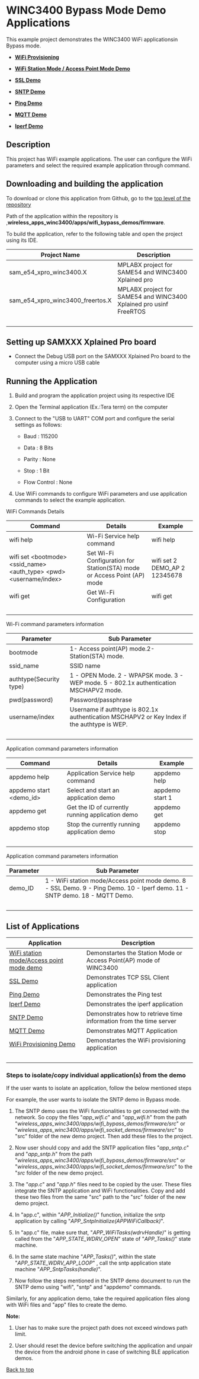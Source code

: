 # WINC3400 Bypass Mode Demo Applications

This example project demonstrates the WINC3400 WiFi applicationsin Bypass mode.

-   **[WiFi Provisioning](GUID-4E41A963-CE42-4337-A4F7-7B6F4F6C4298.md)**  

-   **[WiFi Station Mode / Access Point Mode Demo](GUID-68E8D0A3-9E94-4C43-BE0E-646C0FF1ED5D.md)**  

-   **[SSL Demo](GUID-541D141F-C0A2-4E43-98EA-602C80C05F58.md)**  

-   **[SNTP Demo](GUID-658CA5E0-6127-4E31-8626-3E88161483DC.md)**  

-   **[Ping Demo](GUID-7AD2548F-606B-4F25-A71F-5B555FF3D4A7.md)**  

-   **[MQTT Demo](GUID-49316BE3-AC2F-4E11-AE94-1E35E949F3B2.md)**  

-   **[Iperf Demo](GUID-955C3E8C-7967-49D9-A353-AE0486131D1C.md)**  


## Description

This project has WiFi example applications. The user can configure the WiFi parameters and select the required example application through command.

## Downloading and building the application

To download or clone this application from Github, go to the [top level of the repository](https://github.com/Microchip-MPLAB-Harmony/wireless_apps_winc3400)

Path of the application within the repository is ,**wireless\_apps\_winc3400/apps/wifi\_bypass\_demos/firmware**.

To build the application, refer to the following table and open the project using its IDE.

|Project Name|Description|
|------------|-----------|
|sam\_e54\_xpro\_winc3400.X|MPLABX project for SAME54 and WINC3400 Xplained pro|
|sam\_e54\_xpro\_winc3400\_freertos.X|MPLABX project for SAME54 and WINC3400 Xplained pro usinf FreeRTOS|
| | |

## Setting up SAMXXX Xplained Pro board

-   Connect the Debug USB port on the SAMXXX Xplained Pro board to the computer using a micro USB cable


## Running the Application

1.  Build and program the application project using its respective IDE

2.  Open the Terminal application \(Ex.:Tera term\) on the computer

3.  Connect to the "USB to UART" COM port and configure the serial settings as follows:

    -   Baud : 115200

    -   Data : 8 Bits

    -   Parity : None

    -   Stop : 1 Bit

    -   Flow Control : None

4.  Use WiFi commands to configure WiFi parameters and use application commands to select the example application.


WiFi Commands Details

|Command|Details|Example|
|-------|-------|-------|
|wifi help|Wi-Fi Service help command|wifi help|
|wifi set <bootmode\> <ssid\_name\> <auth\_type\> <pwd\> <username/index\>|Set Wi-Fi Configuration for Station\(STA\) mode or Access Point \(AP\) mode|wifi set 2 DEMO\_AP 2 12345678|
|wifi get|Get Wi-Fi Configuration|wifi get|
| | | |

Wi-Fi command parameters information

|Parameter|Sub Parameter|
|---------|-------------|
|bootmode|1- Access point\(AP\) mode.2- Station\(STA\) mode.|
|ssid\_name|SSID name|
|authtype\(Security type\)|1 - OPEN Mode. 2 - WPAPSK mode. 3 - WEP mode. 5 - 802.1x authentication MSCHAPV2 mode.|
|pwd\(password\)|Password/passphrase|
|username/index|Username if authtype is 802.1x authentication MSCHAPV2 or Key Index if the authtype is WEP.|
| | |

Application command parameters information

|Command|Details|Example|
|-------|-------|-------|
|appdemo help|Application Service help command|appdemo help|
|appdemo start <demo\_id\>|Select and start an application demo|appdemo start 1|
|appdemo get|Get the ID of currently running application demo|appdemo get|
|appdemo stop|Stop the currently running application demo|appdemo stop|
| | | |

Application command parameters information

|Parameter|Sub Parameter|
|---------|-------------|
|demo\_ID|1 - WiFi station mode/Access point mode demo. 8 - SSL Demo. 9 - Ping Demo. 10 - Iperf demo. 11 - SNTP demo. 18 - MQTT Demo.|
| | |

## List of Applications

|Application|Description|
|-----------|-----------|
|[WiFi station mode/Access point mode demo](GUID-68E8D0A3-9E94-4C43-BE0E-646C0FF1ED5D.md)|Demonstartes the Station Mode or Access Point\(AP\) mode of WINC3400|
|[SSL Demo](GUID-541D141F-C0A2-4E43-98EA-602C80C05F58.md)|Demonstrates TCP SSL Client application|
|[Ping Demo](GUID-7AD2548F-606B-4F25-A71F-5B555FF3D4A7.md)|Demonstrates the Ping test|
|[Iperf Demo](GUID-955C3E8C-7967-49D9-A353-AE0486131D1C.md)|Demonstrates the iperf application|
|[SNTP Demo](GUID-658CA5E0-6127-4E31-8626-3E88161483DC.md)|Demonstrates how to retrieve time information from the time server|
|[MQTT Demo](GUID-49316BE3-AC2F-4E11-AE94-1E35E949F3B2.md)|Demonstrates MQTT Application|
|[WiFi Provisioning Demo](GUID-4E41A963-CE42-4337-A4F7-7B6F4F6C4298.md)|Demonstartes the WiFi provisioning application|
| | |

### Steps to isolate/copy individual application\(s\) from the demo

If the user wants to isolate an application, follow the below mentioned steps

For example, the user wants to isolate the SNTP demo in Bypass mode.

1.  The SNTP demo uses the WiFi functionalities to get connected with the network. So copy the files "*app\_wifi.c*" and "*app\_wifi.h*" from the path "*wireless\_apps\_winc3400/apps/wifi\_bypass\_demos/firmware/src*" or "*wireless\_apps\_winc3400/apps/wifi\_socket\_demos/firmware/src*" to "src" folder of the new demo project. Then add these files to the project.

2.  Now user should copy and add the SNTP application files "*app\_sntp.c*" and "*app\_sntp.h*" from the path "*wireless\_apps\_winc3400/apps/wifi\_bypass\_demos/firmware/src*" or "*wireless\_apps\_winc3400/apps/wifi\_socket\_demos/firmware/src*" to the "*src* folder of the new demo project.

3.  The "*app.c*" and "*app.h*" files need to be copied by the user. These files integrate the SNTP application and WiFi functionalities. Copy and add these two files from the same "src" path to the "src" folder of the new demo project.

4.  In "app.c", within "*APP\_Initialize\(\)*" function, initialize the sntp application by calling "*APP\_SntpInitialize\(APPWiFiCallback\)*".

5.  In "app.c" file, make sure that, "*APP\_WiFiTasks\(wdrvHandle\)*" is getting called from the "*APP\_STATE\_WDRV\_OPEN*" state of "*APP\_Tasks\(\)*" state machine.

6.  In the same state machine "*APP\_Tasks\(\)*", within the state "*APP\_STATE\_WDRV\_APP\_LOOP*" , call the sntp application state machine "*APP\_SntpTasks\(handle\)*".

7.  Now follow the steps mentioned in the SNTP demo document to run the SNTP demo using "wifi", "sntp" and "appdemo" commands.


Similarly, for any application demo, take the required application files along with WiFi files and "app" files to create the demo.

**Note:**

1.  User has to make sure the project path does not exceed windows path limit.

2.  User should reset the device before switching the application and unpair the device from the android phone in case of switching BLE application demos.


[Back to top](#top)

